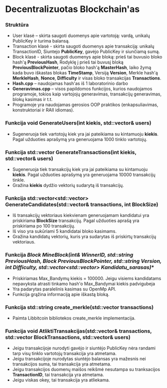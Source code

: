 # Decentralizuotas Blockchain'as

### Struktūra
- User klasė – skirta saugoti duomenys apie vartotoją: vardą, unikalų PublicKey ir turima balansą.
- Transaction klasė - skirta saugoti duomenys apie transakciją: unikalų TransactionID, Siuntejo **PublicKey**, gavėjo PublicKey ir siunčiamą sumą.
- Block klasė - skirta saugoti duomenys apie bloką: prieš tai buvusio bloko hash'ą **PreviousHash**, Rodyklę į prieš tai buvusį bloką **PreviousBlockPointer**, pačio bloko hash'ą **MasterHash**, laiko žymą kada buvo iškastas blokas **TimeStamp**, Versiją **Version**, Merkle hash'ą **MerkleHash**, **Nonce**, **Difficulty** ir visas bloko transakcijas **Transactions**.
- **Hash.cpp** – naudojamas hash'as iš 1 laboratorinio darbo
- **Generavimas.cpp** – visos papildomos funkcijos, kurios naudojamos programoje, tokios kaip vartojojų generavimas, transakcijų generavimas, blokų kasimas ir t.t.
- Programoje yra naudojamas gerosios OOP praktikos (enkapsuliavimas, konstruktoriai ir RAII idiomas).

### Funkcija **void GenerateUsers(int kiekis, std::vector<User>& users)**
- Sugeneruoja tiek vartotojų kiek yra jai pateikiama su kintamuoju **kiekis**. Pagal užduoties aprašymą yra generuojama 1000 tinklo vartotojų.

### Funkcija **std::vector<Transaction> GenerateTransactions(int kiekis, std::vector<User>& users)**
- Sugeneruoja tiek transakcijų kiek yra jai pateikiama su kintamuoju **kiekis**. Pagal užduoties aprašymą yra generuojama 10000 transakcijų tinkle.
- Gražina **kiekis** dydžio vektorių sudarytą iš transakcijų.

### Funkcija **std::vector<std::vector<Transaction>> GenerateCandidates(std::vector<Transaction>& transactions, int BlockSize)**
- Iš transakcijų vektoriaus kiekvienam generuojamam kandidatui yra priskiriama **BlockSize** transakcijų. Pagal užduoties aprašą yra priskiriama po 100 transakcijų.
- Iš viso yra sukūriami 5 kandidatai bloko kasimams.
- Gražina kandidatų vektorių, kuris yra sudarytas iš priskirtų transakcijų vektoriaus.

### Funkcija **Block MineBlock(int& WinnerID, std::string PreviousHash, Block* PreviousBlockPointer, std::string Version, int Difficulty, std::vector<std::vector<Transaction>> Kandidatu_sarasas)**
- Priskiriamas Max_Bandymų kiekis = 100000. Jeigu visiems kandidatams nepavyksta atrasti tinkamo hash'o Max_Bandymai kiekis padvigubeja
- Yra padarytas paralelinis kasimas su OpenMp API.
- Funkcija grąžina informaciją apie iškastą bloką.

### Funkcija **std::string create_merkle(std::vector<Transaction> transactions)**
- Paimta Libbitcoin bibliotekos create_merkle implementacija.

### Funkcija **void AtliktiTransakcijas(std::vector<Transaction>& transactions, std::vector<Transaction> BlockTransactions, std::vector<User>& users)**
- Jeigu transakcijoje nurodyti gavėjo ir siuntėjo PublicKey nėra randami tarp visų tinklo vartotojų transakcija yra atmetama.
- Jeigu transakcijoje nurodytas siuntėjo balansas yra mažesnis nei transakcijos suma, tai transakcija yra atmetama.
- Jeigu transakcijos duomenų maišos reikšmė nesutampa su tranksacijos **TransactionID**, tai transakcija yra atmetama.
- Jeigu viskas okey, tai transakcija yra atliekama.
